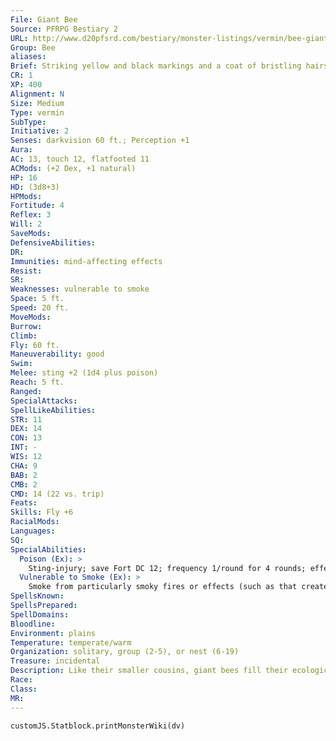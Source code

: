 ```yaml
---
File: Giant Bee
Source: PFRPG Bestiary 2
URL: http://www.d20pfsrd.com/bestiary/monster-listings/vermin/bee-giant
Group: Bee
aliases: 
Brief: Striking yellow and black markings and a coat of bristling hairs cover this immense bee. Its stinger is the size of a dagger blade.
CR: 1
XP: 400
Alignment: N
Size: Medium
Type: vermin
SubType: 
Initiative: 2
Senses: darkvision 60 ft.; Perception +1
Aura: 
AC: 13, touch 12, flatfooted 11
ACMods: (+2 Dex, +1 natural)
HP: 16
HD: (3d8+3)
HPMods: 
Fortitude: 4
Reflex: 3
Will: 2
SaveMods: 
DefensiveAbilities: 
DR: 
Immunities: mind-affecting effects
Resist: 
SR: 
Weaknesses: vulnerable to smoke
Space: 5 ft.
Speed: 20 ft.
MoveMods: 
Burrow: 
Climb: 
Fly: 60 ft.
Maneuverability: good
Swim: 
Melee: sting +2 (1d4 plus poison)
Reach: 5 ft.
Ranged: 
SpecialAttacks: 
SpellLikeAbilities: 
STR: 11
DEX: 14
CON: 13
INT: -
WIS: 12
CHA: 9
BAB: 2
CMB: 2
CMD: 14 (22 vs. trip)
Feats: 
Skills: Fly +6
RacialMods: 
Languages: 
SQ: 
SpecialAbilities:
  Poison (Ex): >
    Sting-injury; save Fort DC 12; frequency 1/round for 4 rounds; effect 1d2 Str; cure 1 save.
  Vulnerable to Smoke (Ex): >
    Smoke from particularly smoky fires or effects (such as that created by a pyrotechnics spell) causes a giant bee to become nauseated if it fails a DC 14 Fortitude save. This condition persists as long as the giant bee remains in the smoke, plus 1d4 rounds.
SpellsKnown: 
SpellsPrepared: 
SpellDomains: 
Bloodline: 
Environment: plains
Temperature: temperate/warm
Organization: solitary, group (2-5), or nest (6-19)
Treasure: incidental
Description: Like their smaller cousins, giant bees fill their ecological niche by playing matchmaker for a vast array of flowering plant life. As a giant bee feeds on plant nectars, clumps of pollen attach to the coarse hairs covering its body and legs.  Giant bees grow to approximately 5 feet in length, with a similar wingspan. These creatures weigh 60 pounds and live in their adult form for nearly 10 years. Giant bees' stingers are not barbed like those of their diminutive counterparts, so these creatures can sting foes repeatedly and do not die after one sting.  Giant Bumblebee (CR 2) These bulky and aggressive giant bees have the advanced creature simple template. Their venom is deadly, and deals Constitution damage rather than Strength damage.
Race: 
Class: 
MR: 
---
```

```dataviewjs
customJS.Statblock.printMonsterWiki(dv)
```
